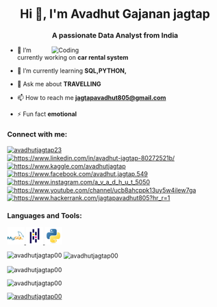 <h1 align="center">Hi 👋, I'm Avadhut Gajanan jagtap</h1>
<h3 align="center">A passionate Data Analyst from India</h3>
<img align="right" alt="Coding" width="400" src="https://www.lambdatest.com/resources/images/news24.gif">

- 🔭 I’m currently working on **car rental system**

- 🌱 I’m currently learning **SQL,PYTHON,**

- 💬 Ask me about **TRAVELLING**

- 📫 How to reach me **jagtapavadhut805@gmail.com**

- ⚡ Fun fact **emotional**

<h3 align="left">Connect with me:</h3>
<p align="left">
<a href="https://twitter.com/avadhutjagtap23" target="blank"><img align="center" src="https://raw.githubusercontent.com/rahuldkjain/github-profile-readme-generator/master/src/images/icons/Social/twitter.svg" alt="avadhutjagtap23" height="30" width="40" /></a>
<a href="https://linkedin.com/in/https://www.linkedin.com/in/avadhut-jagtap-80272521b/" target="blank"><img align="center" src="https://raw.githubusercontent.com/rahuldkjain/github-profile-readme-generator/master/src/images/icons/Social/linked-in-alt.svg" alt="https://www.linkedin.com/in/avadhut-jagtap-80272521b/" height="30" width="40" /></a>
<a href="https://kaggle.com/https://www.kaggle.com/avadhutjagtap" target="blank"><img align="center" src="https://raw.githubusercontent.com/rahuldkjain/github-profile-readme-generator/master/src/images/icons/Social/kaggle.svg" alt="https://www.kaggle.com/avadhutjagtap" height="30" width="40" /></a>
<a href="https://fb.com/https://www.facebook.com/avadhut.jagtap.549" target="blank"><img align="center" src="https://raw.githubusercontent.com/rahuldkjain/github-profile-readme-generator/master/src/images/icons/Social/facebook.svg" alt="https://www.facebook.com/avadhut.jagtap.549" height="30" width="40" /></a>
<a href="https://instagram.com/https://www.instagram.com/a_v_a_d_h_u_t_5050" target="blank"><img align="center" src="https://raw.githubusercontent.com/rahuldkjain/github-profile-readme-generator/master/src/images/icons/Social/instagram.svg" alt="https://www.instagram.com/a_v_a_d_h_u_t_5050" height="30" width="40" /></a>
<a href="https://www.youtube.com/c/https://www.youtube.com/channel/ucb8ahcppk13uy5w4ilew7ga" target="blank"><img align="center" src="https://raw.githubusercontent.com/rahuldkjain/github-profile-readme-generator/master/src/images/icons/Social/youtube.svg" alt="https://www.youtube.com/channel/ucb8ahcppk13uy5w4ilew7ga" height="30" width="40" /></a>
<a href="https://www.hackerrank.com/https://www.hackerrank.com/jagtapavadhut805?hr_r=1" target="blank"><img align="center" src="https://raw.githubusercontent.com/rahuldkjain/github-profile-readme-generator/master/src/images/icons/Social/hackerrank.svg" alt="https://www.hackerrank.com/jagtapavadhut805?hr_r=1" height="30" width="40" /></a>
</p>

<h3 align="left">Languages and Tools:</h3>
<p align="left"> <a href="https://www.mysql.com/" target="_blank" rel="noreferrer"> <img src="https://raw.githubusercontent.com/devicons/devicon/master/icons/mysql/mysql-original-wordmark.svg" alt="mysql" width="40" height="40"/> </a> <a href="https://pandas.pydata.org/" target="_blank" rel="noreferrer"> <img src="https://raw.githubusercontent.com/devicons/devicon/2ae2a900d2f041da66e950e4d48052658d850630/icons/pandas/pandas-original.svg" alt="pandas" width="40" height="40"/> </a> <a href="https://www.python.org" target="_blank" rel="noreferrer"> <img src="https://raw.githubusercontent.com/devicons/devicon/master/icons/python/python-original.svg" alt="python" width="40" height="40"/> </a> </p>

<p><img align="left" src="https://github-readme-stats.vercel.app/api/top-langs?username=avadhutjagtap00&show_icons=true&locale=en&layout=compact" alt="avadhutjagtap00" /></p>

<p>&nbsp;<img align="center" src="https://github-readme-stats.vercel.app/api?username=avadhutjagtap00&show_icons=true&locale=en" alt="avadhutjagtap00" /></p>

<p><img align="center" src="https://github-readme-streak-stats.herokuapp.com/?user=avadhutjagtap00&" alt="avadhutjagtap00" /></p>
<p align="left"> <img src="https://komarev.com/ghpvc/?username=avadhutjagtap00&label=Profile%20views&color=0e75b6&style=flat" alt="avadhutjagtap00" /> </p>

<p align="left"> <a href="https://github.com/ryo-ma/github-profile-trophy"><img src="https://github-profile-trophy.vercel.app/?username=avadhutjagtap00" alt="avadhutjagtap00" /></a> </p>
